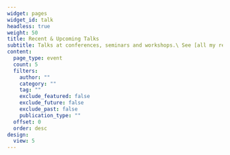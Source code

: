 ```yaml
---
widget: pages
widget_id: talk
headless: true
weight: 50
title: Recent & Upcoming Talks
subtitle: Talks at conferences, seminars and workshops.\ See [all my research works >>](/research/).
content:
  page_type: event
  count: 5
  filters:
    author: ""
    category: ""
    tag: ""
    exclude_featured: false
    exclude_future: false
    exclude_past: false
    publication_type: ""
  offset: 0
  order: desc
design:
  view: 5
---
```

